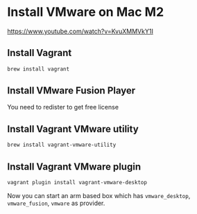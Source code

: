 # Install VMware on Mac M2

https://www.youtube.com/watch?v=KvuXMMVkY1I

## Install Vagrant

```bash
brew install vagrant
```

## Install VMware Fusion Player

You need to redister to get free license

## Install Vagrant VMware utility

```bash
brew install vagrant-vmware-utility
```

## Install Vagrant VMware plugin

```bash
vagrant plugin install vagrant-vmware-desktop
```

Now you can start an arm based box which has `vmware_desktop`, `vmware_fusion`, `vmware` as provider.
